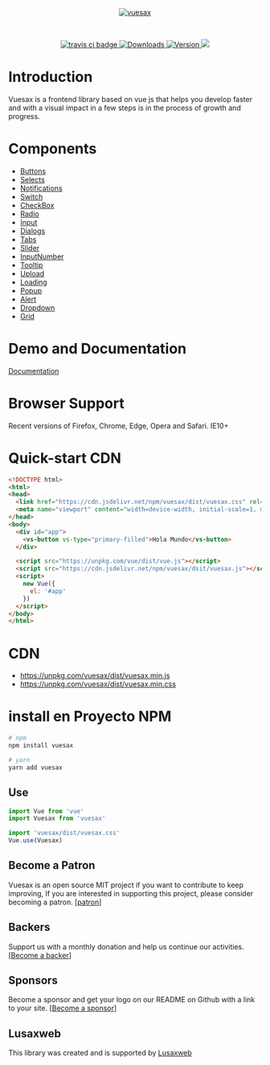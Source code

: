 <p align="center">
<a href="https://lusaxweb.github.io/vuesax/#/"><img src="https://github.com/lusaxweb/vuesax/blob/master/docs/src/assets/vuesax.png" alt="vuesax"></a>
  </p>

  </br>

  <p align="center">
  <a href="https://travis-ci.org/lusaxweb/vuesax">
    <img src="https://img.shields.io/travis/lusaxweb/vuesax.svg" alt="travis ci badge">
  </a>
  <a href="https://www.npmjs.com/package/vuesax">
    <img src="https://img.shields.io/npm/dm/vuesax.svg" alt="Downloads">
  </a>
  <a href="https://www.npmjs.com/package/vuesax">
    <img src="https://img.shields.io/npm/v/vuesax.svg" alt="Version">
  </a>
  <a href="https://www.npmjs.com/package/vuesax"><img src="https://img.shields.io/npm/l/vuesax.svg" /></a>
</p>

# Introduction

Vuesax is a frontend library based on vue js that helps you develop faster and with a visual impact in a few steps is in the process of growth and progress.

# Components

- [Buttons](https://lusaxweb.github.io/vuesax/#/en/docs/components/buttons)
- [Selects](https://lusaxweb.github.io/vuesax/#/en/docs/components/selects)
- [Notifications](https://lusaxweb.github.io/vuesax/#/en/docs/components/Notifications)
- [Switch](https://lusaxweb.github.io/vuesax/#/en/docs/components/switch)
- [CheckBox](https://lusaxweb.github.io/vuesax/#/en/docs/components/checkBox)
- [Radio](https://lusaxweb.github.io/vuesax/#/en/docs/components/radio)
- [Input](https://lusaxweb.github.io/vuesax/#/en/docs/components/input)
- [Dialogs](https://lusaxweb.github.io/vuesax/#/en/docs/components/messageBox)
- [Tabs](https://lusaxweb.github.io/vuesax/#/en/docs/components/tabs)
- [Slider](https://lusaxweb.github.io/vuesax/#/en/docs/components/slider)
- [InputNumber](https://lusaxweb.github.io/vuesax/#/en/docs/components/inputNumber)
- [Tooltip](https://lusaxweb.github.io/vuesax/#/en/docs/components/tooltip)
- [Upload](https://lusaxweb.github.io/vuesax/#/en/docs/components/upload)
- [Loading](https://lusaxweb.github.io/vuesax/#/en/docs/components/loading)
- [Popup](https://lusaxweb.github.io/vuesax/#/en/docs/components/Popup)
- [Alert](https://lusaxweb.github.io/vuesax/#/en/docs/components/alert)
- [Dropdown](https://lusaxweb.github.io/vuesax/#/en/docs/components/dropdown)
- [Grid](https://lusaxweb.github.io/vuesax/#/en/docs/layout/grid)

# Demo and Documentation

[Documentation](https://lusaxweb.github.io/vuesax/#/)

# Browser Support
Recent versions of Firefox, Chrome, Edge, Opera and Safari. IE10+

# Quick-start CDN

```html
<!DOCTYPE html>
<html>
<head>
  <link href="https://cdn.jsdelivr.net/npm/vuesax/dist/vuesax.css" rel="stylesheet">
  <meta name="viewport" content="width=device-width, initial-scale=1, maximum-scale=1, user-scalable=no, minimal-ui">
</head>
<body>
  <div id="app">
    <vs-button vs-type="primary-filled">Hola Mundo</vs-button>
  </div>

  <script src="https://unpkg.com/vue/dist/vue.js"></script>
  <script src="https://cdn.jsdelivr.net/npm/vuesax/dsit/vuesax.js"></script>
  <script>
    new Vue({
      el: '#app'
    })
  </script>
</body>
</html>
```

# CDN

- https://unpkg.com/vuesax/dist/vuesax.min.js
- https://unpkg.com/vuesax/dist/vuesax.min.css

# install en Proyecto NPM
``` bash
# npm
npm install vuesax
```

``` bash
# yarn
yarn add vuesax
```

## Use

```javascript
import Vue from 'vue'
import Vuesax from 'vuesax'

import 'vuesax/dist/vuesax.css'
Vue.use(Vuesax)
```
## Become a Patron

Vuesax is an open source MIT project if you want to contribute to keep improving, If you are interested in supporting this project, please consider becoming a patron. [[patron](https://www.patreon.com/bePatron?c=1567892)]

## Backers

Support us with a monthly donation and help us continue our activities. [[Become a backer](https://opencollective.com/vuesax#backer)]

## Sponsors

Become a sponsor and get your logo on our README on Github with a link to your site. [[Become a sponsor](https://opencollective.com/vuesax#sponsor)]

## Lusaxweb

This library was created and is supported by [Lusaxweb](http://www.lusaxweb.com.ve/)
